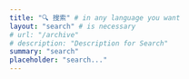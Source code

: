 ```yaml
---
title: "🔍 搜索" # in any language you want
layout: "search" # is necessary
# url: "/archive"
# description: "Description for Search"
summary: "search"
placeholder: "search..."
---
```

